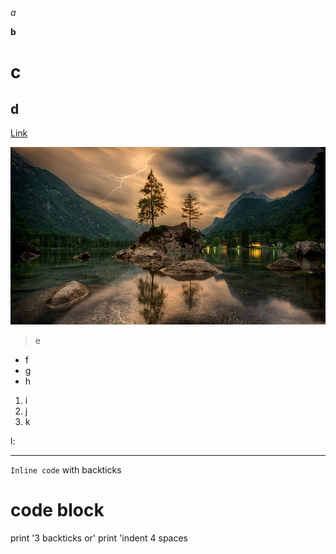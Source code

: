 *a*

**b**
# c
## d
[Link](https://commonmark.org/help/)

![Image](nature.jpg)
> e
* f
* g
* h
1. i
2. j
3. k

l:

----

`Inline code` with backticks
# code block
print '3 backticks or'
print 'indent 4 spaces
